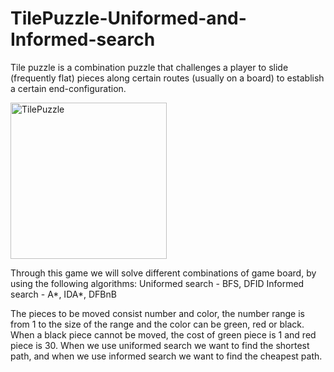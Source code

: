 # TilePuzzle-Uniformed-and-Informed-search

Tile puzzle is a combination puzzle that challenges a player to slide (frequently flat) pieces along certain routes (usually on a board) to establish a certain end-configuration.

<img src="https://user-images.githubusercontent.com/57639675/88153170-b74adf80-cc0d-11ea-9a64-a57a04b36b8f.jpg" alt="TilePuzzle" width="250"/>

Through this game we will solve different combinations of game board, by using the following algorithms:
Uniformed search - BFS, DFID
Informed search - A*, IDA*, DFBnB

The pieces to be moved consist number and color, the number range is from 1 to the size of the range and the color can be green, red or black.
When a black piece cannot be moved, the cost of green piece is 1 and red piece is 30.
When we use uniformed search we want to find the shortest path, and when we use informed search we want to find the cheapest path.
